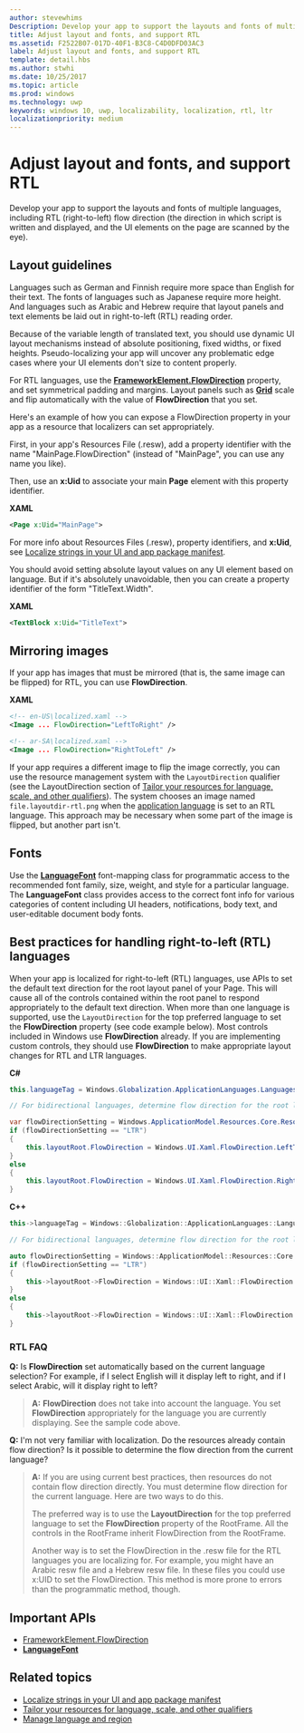 ```yaml
---
author: stevewhims
Description: Develop your app to support the layouts and fonts of multiple languages, including RTL (right-to-left) flow direction.
title: Adjust layout and fonts, and support RTL
ms.assetid: F2522B07-017D-40F1-B3C8-C4D0DFD03AC3
label: Adjust layout and fonts, and support RTL
template: detail.hbs
ms.author: stwhi
ms.date: 10/25/2017
ms.topic: article
ms.prod: windows
ms.technology: uwp
keywords: windows 10, uwp, localizability, localization, rtl, ltr
localizationpriority: medium
---
```



# Adjust layout and fonts, and support RTL

Develop your app to support the layouts and fonts of multiple languages, including RTL (right-to-left) flow direction (the direction in which script is written and displayed, and the UI elements on the page are scanned by the eye).

## Layout guidelines

Languages such as German and Finnish require more space than English for their text. The fonts of languages such as Japanese require more height. And languages such as Arabic and Hebrew require that layout panels and text elements be laid out in right-to-left (RTL) reading order.

Because of the variable length of translated text, you should use dynamic UI layout mechanisms instead of absolute positioning, fixed widths, or fixed heights. Pseudo-localizing your app will uncover any problematic edge cases where your UI elements don't size to content properly.

For RTL languages, use the [**FrameworkElement.FlowDirection**](/uwp/api/Windows.UI.Xaml.FrameworkElement?branch=live#Windows_UI_Xaml_FrameworkElement_FlowDirection) property, and set symmetrical padding and margins. Layout panels such as [**Grid**](/uwp/api/Windows.UI.Xaml.Controls.Grid?branch=live) scale and flip automatically with the value of **FlowDirection** that you set.

Here's an example of how you can expose a FlowDirection property in your app as a resource that localizers can set appropriately.

First, in your app's Resources File (.resw), add a property identifier with the name "MainPage.FlowDirection" (instead of "MainPage", you can use any name you like).

Then, use an **x:Uid** to associate your main **Page** element with this property identifier.

**XAML**
```xml
<Page x:Uid="MainPage">
```

For more info about Resources Files (.resw), property identifiers, and **x:Uid**, see [Localize strings in your UI and app package manifest](../../app-resources/localize-strings-ui-manifest.md).

You should avoid setting absolute layout values on any UI element based on language. But if it's absolutely unavoidable, then you can create a property identifier of the form "TitleText.Width".

**XAML**
```xml
<TextBlock x:Uid="TitleText">
```

## Mirroring images

If your app has images that must be mirrored (that is, the same image can be flipped) for RTL, you can use **FlowDirection**.

**XAML**
```xml
<!-- en-US\localized.xaml -->
<Image ... FlowDirection="LeftToRight" />

<!-- ar-SA\localized.xaml -->
<Image ... FlowDirection="RightToLeft" />
```

If your app requires a different image to flip the image correctly, you can use the resource management system with the `LayoutDirection` qualifier (see the LayoutDirection section of [Tailor your resources for language, scale, and other qualifiers](../../app-resources/tailor-resources-lang-scale-contrast.md#layoutdirection)). The system chooses an image named `file.layoutdir-rtl.png` when the [application language](manage-language-and-region.md) is set to an RTL language. This approach may be necessary when some part of the image is flipped, but another part isn't.

## Fonts

Use the [**LanguageFont**](/uwp/api/Windows.Globalization.Fonts.LanguageFont?branch=live) font-mapping class for programmatic access to the recommended font family, size, weight, and style for a particular language. The **LanguageFont** class provides access to the correct font info for various categories of content including UI headers, notifications, body text, and user-editable document body fonts.

## Best practices for handling right-to-left (RTL) languages

When your app is localized for right-to-left (RTL) languages, use APIs to set the default text direction for the root layout panel of your Page. This will cause all of the controls contained within the root panel to respond appropriately to the default text direction. When more than one language is supported, use the `LayoutDirection` for the top preferred language to set the **FlowDirection** property (see code example below). Most controls included in Windows use **FlowDirection** already. If you are implementing custom controls, they should use **FlowDirection** to make appropriate layout changes for RTL and LTR languages.

**C#**
```csharp    
this.languageTag = Windows.Globalization.ApplicationLanguages.Languages[0];

// For bidirectional languages, determine flow direction for the root layout panel, and all contained UI.

var flowDirectionSetting = Windows.ApplicationModel.Resources.Core.ResourceContext.GetForCurrentView().QualifierValues["LayoutDirection"];
if (flowDirectionSetting == "LTR")
{
    this.layoutRoot.FlowDirection = Windows.UI.Xaml.FlowDirection.LeftToRight;
}
else
{
    this.layoutRoot.FlowDirection = Windows.UI.Xaml.FlowDirection.RightToLeft;
}
```

**C++**
```cpp
this->languageTag = Windows::Globalization::ApplicationLanguages::Languages->GetAt(0);

// For bidirectional languages, determine flow direction for the root layout panel, and all contained UI.

auto flowDirectionSetting = Windows::ApplicationModel::Resources::Core::ResourceContext::GetForCurrentView()->QualifierValues->Lookup("LayoutDirection");
if (flowDirectionSetting == "LTR")
{
    this->layoutRoot->FlowDirection = Windows::UI::Xaml::FlowDirection::LeftToRight;
}
else
{
    this->layoutRoot->FlowDirection = Windows::UI::Xaml::FlowDirection::RightToLeft;
}
```

### RTL FAQ 

**Q:** Is **FlowDirection** set automatically based on the current language selection? For example, if I select English will it display left to right, and if I select Arabic, will it display right to left?

> **A:** **FlowDirection** does not take into account the language. You set **FlowDirection** appropriately for the language you are currently displaying. See the sample code above.

**Q:** I'm not very familiar with localization. Do the resources already contain flow direction? Is it possible to determine the flow direction from the current language?

> **A:** If you are using current best practices, then resources do not contain flow direction directly. You must determine flow direction for the current language. Here are two ways to do this.
> 
> The preferred way is to use the **LayoutDirection** for the top preferred language to set the **FlowDirection** property of the RootFrame. All the controls in the RootFrame inherit FlowDirection from the RootFrame.
> 
> Another way is to set the FlowDirection in the .resw file for the RTL languages you are localizing for. For example, you might have an Arabic resw file and a Hebrew resw file. In these files you could use x:UID to set the FlowDirection. This method is more prone to errors than the programmatic method, though.

## Important APIs

* [FrameworkElement.FlowDirection](/uwp/api/Windows.UI.Xaml.FrameworkElement?branch=live#Windows_UI_Xaml_FrameworkElement_FlowDirection)
* [**LanguageFont**](/uwp/api/Windows.Globalization.Fonts.LanguageFont?branch=live)

## Related topics

* [Localize strings in your UI and app package manifest](../../app-resources/localize-strings-ui-manifest.md)
* [Tailor your resources for language, scale, and other qualifiers](../../app-resources/tailor-resources-lang-scale-contrast.md)
* [Manage language and region](manage-language-and-region.md)